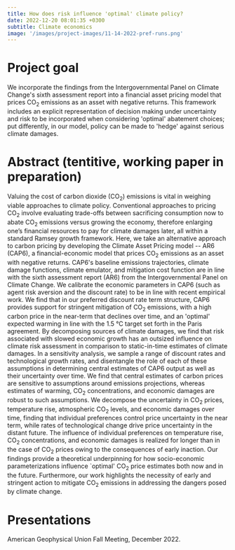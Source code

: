 ```yaml
---
title: How does risk influence 'optimal' climate policy?
date: 2022-12-20 08:01:35 +0300
subtitle: Climate economics
image: '/images/project-images/11-14-2022-pref-runs.png'
---
```


# Project goal 
We incorporate the findings from the Intergovernmental Panel on Climate Change's sixth assessment report into a financial asset pricing model that prices CO<sub>2</sub> emissions as an asset with negative returns. This framework includes an explicit representation of decision making under uncertainty and risk to be incorporated when considering 'optimal' abatement choices; put differently, in our model, policy can be made to 'hedge' against serious climate damages.

# Abstract (tentitive, working paper in preparation)
Valuing the cost of carbon dioxide (CO<sub>2</sub>) emissions is vital in weighing viable approaches to climate policy. Conventional approaches to pricing CO<sub>2</sub> involve evaluating trade-offs between sacrificing consumption now to abate CO<sub>2</sub> emissions versus growing the economy, therefore enlarging one’s financial resources to pay for climate damages later, all within a standard Ramsey growth framework. Here, we take an alternative approach to carbon pricing by developing the Climate Asset Pricing model -- AR6 (CAP6), a financial-economic model that prices CO<sub>2</sub> emissions as an asset with negative returns. CAP6's baseline emissions trajectories, climate damage functions, climate emulator, and mitigation cost function are in line with the sixth assessment report (AR6) from the Intergovernmental Panel on Climate Change. We calibrate the economic parameters in CAP6 (such as agent risk aversion and the discount rate) to be in line with recent empirical work. We find that in our preferred discount rate term structure, CAP6 provides support for stringent mitigation of CO<sub>2</sub> emissions, with a high carbon price in the near-term that declines over time, and an 'optimal' expected warming in line with the 1.5 &deg;C target set forth in the Paris agreement. By decomposing sources of climate damages, we find that risk associated with slowed economic growth has an outsized influence on climate risk assessment in comparison to static-in-time estimates of climate damages. In a sensitivity analysis, we sample a range of discount rates and technological growth rates, and disentangle the role of each of these assumptions in determining central estimates of CAP6 output as well as their uncertainty over time. We find that central estimates of carbon prices are sensitive to assumptions around emissions projections, whereas estimates of warming, CO<sub>2</sub> concentrations, and economic damages are robust to such assumptions. We decompose the uncertainty in CO<sub>2</sub> prices, temperature rise, atmospheric CO<sub>2</sub> levels, and economic damages over time, finding that individual preferences control price uncertainty in the near term, while rates of technological change drive price uncertainty in the distant future. The influence of individual preferences on temperature rise, CO<sub>2</sub> concentrations, and economic damages is realized for longer than in the case of CO<sub>2</sub> prices owing to the consequences of early inaction. Our findings provide a theoretical underpinning for how socio-economic parameterizations influence `optimal' CO<sub>2</sub> price estimates both now and in the future. Furthermore, our work highlights the necessity of early and stringent action to mitigate CO<sub>2</sub> emissions in addressing the dangers posed by climate change.

# Presentations
American Geophysical Union Fall Meeting, December 2022.

